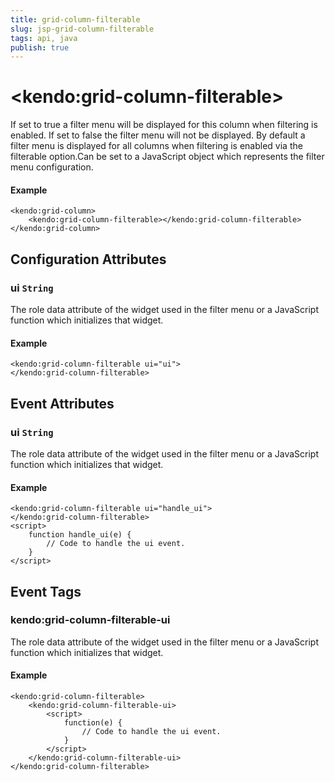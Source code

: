 ```yaml
---
title: grid-column-filterable
slug: jsp-grid-column-filterable
tags: api, java
publish: true
---
```


# \<kendo:grid-column-filterable\>

If set to true a filter menu will be displayed for this column when filtering is enabled. If set to false the filter menu will not be displayed. By default a filter menu is displayed
for all columns when filtering is enabled via the filterable option.Can be set to a JavaScript object which represents the filter menu configuration.

#### Example
    <kendo:grid-column>
        <kendo:grid-column-filterable></kendo:grid-column-filterable>
    </kendo:grid-column>

## Configuration Attributes

### ui `String`

The role data attribute of the widget used in the filter menu or a JavaScript function which initializes that widget.

#### Example
    <kendo:grid-column-filterable ui="ui">
    </kendo:grid-column-filterable>


## Event Attributes

### ui `String`

The role data attribute of the widget used in the filter menu or a JavaScript function which initializes that widget.

#### Example
    <kendo:grid-column-filterable ui="handle_ui">
    </kendo:grid-column-filterable>
    <script>
        function handle_ui(e) {
            // Code to handle the ui event.
        }
    </script>

## Event Tags

### kendo:grid-column-filterable-ui

The role data attribute of the widget used in the filter menu or a JavaScript function which initializes that widget.

#### Example
    <kendo:grid-column-filterable>
        <kendo:grid-column-filterable-ui>
            <script>
                function(e) {
                    // Code to handle the ui event.
                }
            </script>
        </kendo:grid-column-filterable-ui>
    </kendo:grid-column-filterable>


